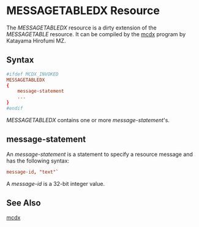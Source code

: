 MESSAGETABLEDX Resource
=======================

The *MESSAGETABLEDX* resource is a dirty extension of the *MESSAGETABLE* resource.
It can be compiled by the [mcdx](https://github.com/katahiromz/RisohEditor/tree/master/mcdx) program by Katayama Hirofumi MZ.

Syntax
------

```rc
#ifdef MCDX_INVOKED
MESSAGETABLEDX
{
    message-statement
    ...
}
#endif
```

*MESSAGETABLEDX* contains one or more *message-statement*'s.

message-statement
-----------------

An *message-statement* is a statement to specify a resource message and has the following syntax:

```rc
message-id, "text"`
```

A *message-id* is a 32-bit integer value.

See Also
--------

[mcdx](https://github.com/katahiromz/RisohEditor/tree/master/mcdx)
